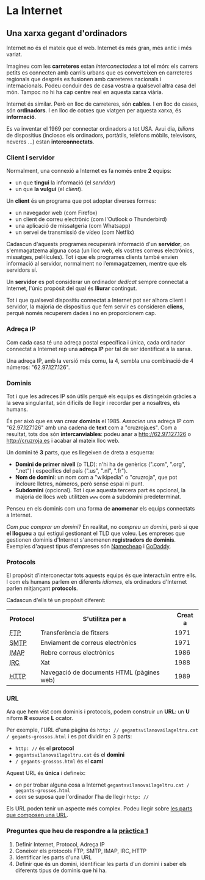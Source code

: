 # La Internet

## Una xarxa gegant d'ordinadors

Internet no és el mateix que el web. Internet és més gran, més antic i més variat.

Imagineu com les **carreteres** estan _interconectades_ a tot el món: els carrers petits es connecten amb carrils urbans que es converteixen en carreteres regionals que després es fusionen amb carreteres nacionals i internacionals. Podeu conduir des de casa vostra a qualsevol altra casa del món. Tampoc no hi ha cap centre real en aquesta xarxa viària.

Internet és similar. Però en lloc de carreteres, són **cables**. I en lloc de cases, són **ordinadors**. I en lloc de cotxes que viatgen per aquesta xarxa, és **informació**.

Es va inventar el 1969 per connectar ordinadors a tot USA. Avui dia, _bilions_ de dispositius (inclosos els ordinadors, portàtils, telèfons mòbils, televisors, neveres ...) estan **interconnectats**.

### Client i servidor

Normalment, una connexió a Internet es fa només entre **2** equips:

* un que **tingui** la informació (el _servidor_)
* un que **la vulgui** (el _client_).

Un **client** és un programa que pot adoptar diverses formes:

* un navegador web (com Firefox)
* un client de correu electrònic (com l'Outlook o Thunderbird)
* una aplicació de missatgeria (com Whatsapp)
* un servei de transmissió de vídeo (com Netflix)

Cadascun d'aquests programes recuperarà informació d'un **servidor**, on s'emmagatzema alguna cosa (un lloc web, els vostres correus electrònics, missatges, pel·lícules). Tot i que els programes clients també envien informació al servidor, normalment no l’emmagatzemen, mentre que els servidors sí.

Un **servidor** es pot considerar un ordinador _dedicat_ sempre connectat a Internet, l'únic propòsit del qual és **lliurar** contingut.

Tot i que qualsevol dispositiu connectat a Internet pot ser alhora client i servidor, la majoria de dispositius que fem servir es consideren **cliens**, perquè només recuperem dades i no en proporcionem cap.

### Adreça IP

Com cada casa té una adreça postal específica i única, cada ordinador connectat a Internet rep una **adreça IP** per tal de ser identificat a la xarxa.

Una adreça IP, amb la versió més comu, la 4, sembla una combinació de 4 números: "62.97.127.126".

### Dominis

Tot i que les adreces IP són útils perquè els equips es distingeixin gràcies a la seva singularitat, són difícils de llegir i recordar per a nosaltres, els humans.

És per això que es van crear **dominis** el 1985. _Associen_ una adreça IP com "62.97.127.126" amb una cadena de **text** com a "cruzroja.es". Com a resultat, tots dos són **intercanviables**: podeu anar a <http://62.97.127.126> o <http://cruzroja.es> i acabar al mateix lloc web.

Un domini té **3** parts, que es llegeixen de dreta a esquerra:

* **Domini de primer nivell** (o TLD): n'hi ha de genèrics (".com", ".org", ".net") i específics del país (".us", ".nl", ".fr").
* **Nom de domini**: un nom com a "wikipedia" o "cruzroja", que pot incloure lletres, números, però sense espai ni punt.
* **Subdomini** (opcional). Tot i que aquesta tercera part és opcional, la majoria de llocs web utilitzen `www` com a subdomini predeterminat.

Penseu en els dominis com una forma de **anomenar** els equips connectats a Internet.

_Com puc comprar un domini?_
En realitat, no _compreu un domini_, però sí que **el llogueu** a qui estigui gestionant el TLD que voleu.
Les empreses que gestionen dominis d'Internet s'anomenen **registradors de dominis**. Exemples d'aquest tipus d'empreses són [Namecheap](https://www.namecheap.com/) i [GoDaddy](https://www.godaddy.com/).

### Protocols

El propòsit d’interconectar tots aquests equips és que interactuïn entre ells. I com els humans parlem en diferents _idiomes_, els ordinadors d'Internet parlen mitjançant **protocols**.

Cadascun d'ells té un propòsit diferent:

<div class = "table">
  <table>
    <tr>
      <th> Protocol </th>
      <th> S'utilitza per a </th>
      <th> Creat a </th>
    </tr>
    <tr>
      <td>
        <abbr title = "File Transfer Protocol"> FTP </abbr>
      </td>
      <td> Transferència de fitxers </td>
      <td> 1971 </td>
    </tr>
    <tr>
      <td>
        <abbr title = "Simple Mail Transfer Protocol"> SMTP </abbr>
      </td>
      <td> Enviament de correus electrònics </td>
      <td> 1971 </td>
    </tr>
    <tr>
      <td>
        <abbr title = "Internet Message Access Protocol"> IMAP </abbr>
      </td>
      <td> Rebre correus electrònics </td>
      <td> 1986 </td>
    </tr>
    <tr>
      <td>
        <abbr title = "Internet Relay Chat"> IRC </abbr>
      </td>
      <td> Xat </td>
      <td> 1988 </td>
    </tr>
    <tr>
      <td>
        <abbr title = "HyperText Transfer Protocol"> HTTP </abbr>
      </td>
      <td> Navegació de documents HTML (pàgines web) </td>
      <td> 1989 </td>
    </tr>
  </table>
</div>

### URL

Ara que hem vist com dominis i protocols, podem construir un **URL**: un **U** niform **R** esource **L** ocator.

Per exemple, l'URL d'una pàgina és `http: // gegantsvilanovailageltru.cat / gegants-grossos.html` i es pot dividir en 3 parts:

* `http: //` és el **protocol**
* `gegantsvilanovailageltru.cat` és el **domini**
* `/ gegants-grossos.html` és el **camí**

Aquest URL és **única** i defineix:

* _on_ per trobar alguna cosa a Internet `gegantsvilanovailageltru.cat / gegants-grossos.html`
* _com_ se suposa que l'ordinador l'ha de llegir `http: //`

Els URL poden tenir un aspecte més complex. Podeu llegir sobre [les parts que composen una URL](https://edytapukocz.com/url-partes-ejemplos-facil/).

### Preguntes que heu de respondre a la [pràctica 1](https://moodle.insjoaquimmir.cat/mod/assign/view.php?id=42051)

1. Definir Internet, Protocol, Adreça IP
2. Coneixer els protocols FTP, SMTP, IMAP, IRC, HTTP
3. Identificar les parts d'una URL
4. Definir que és un domini, identificar les parts d'un domini i saber els diferents tipus de dominis que hi ha.
